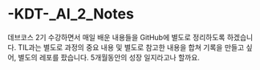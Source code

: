 # -KDT-_AI_2_Notes

데브코스 2기 수강하면서 매일 배운 내용들을 GitHub에 별도로 정리하도록 하겠습니다.
TIL과는 별도로 과정의 중요 내용 및 별도로 참고한 내용을 합쳐 기록을 만들고 싶어, 별도의 레포를 팠습니다.
5개월동안의 성장 일지라고나 할까요.
